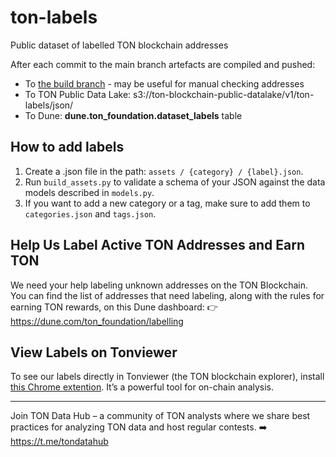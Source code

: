 # ton-labels
Public dataset of labelled TON blockchain addresses

After each commit to the main branch artefacts are compiled and pushed:
* To [the build branch](https://github.com/shuva10v/ton-labels/blob/build/assets.json) - may be useful for manual checking addresses
* To TON Public Data Lake: s3://ton-blockchain-public-datalake/v1/ton-labels/json/
* To Dune: **dune.ton_foundation.dataset_labels** table

## How to add labels

1. Create a .json file in the path: `assets / {category} / {label}.json`.
2. Run `build_assets.py` to validate a schema of your JSON against the data models described in `models.py`.
3. If you want to add a new category or a tag, make sure to add them to `categories.json` and `tags.json`.

## Help Us Label Active TON Addresses and Earn TON

We need your help labeling unknown addresses on the TON Blockchain. You can find the list of addresses that need labeling, along with the rules for earning TON rewards, on this Dune dashboard:
👉 https://dune.com/ton_foundation/labelling

## View Labels on Tonviewer

To see our labels directly in Tonviewer (the TON blockchain explorer), install [this Chrome extention](https://github.com/ohld/ton-labels-extension).
It’s a powerful tool for on-chain analysis.

---

Join TON Data Hub – a community of TON analysts where we share best practices for analyzing TON data and host regular contests.
➡️ https://t.me/tondatahub
